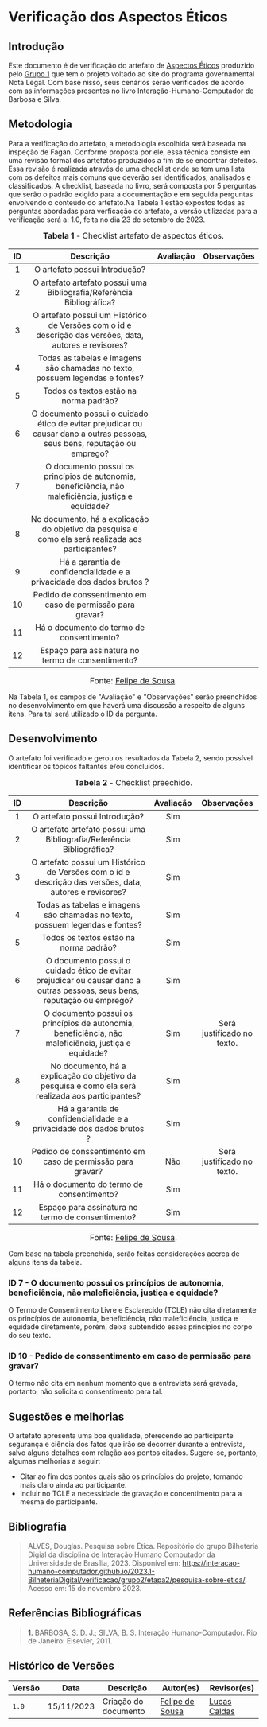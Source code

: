 # Verificação dos Aspectos Éticos

## Introdução

Este documento é de verificação do artefato de [Aspectos Éticos](https://interacao-humano-computador.github.io/2023.2-NotaLegal/analise%20de%20requisitos/aspectos-eticos/) produzido pelo [Grupo 1](https://interacao-humano-computador.github.io/2023.2-NotaLegal/) que tem o projeto voltado ao site do programa governamental Nota Legal. Com base nisso, seus cenários serão verificados de acordo com as informações presentes no livro Interação-Humano-Computador de Barbosa e Silva.

## Metodologia

Para a verificação do artefato, a metodologia escolhida será baseada na inspeção de Fagan. Conforme proposta por ele, essa técnica consiste em uma revisão formal dos artefatos produzidos a fim de se encontrar defeitos. Essa revisão é realizada através de uma checklist onde se tem uma lista com os defeitos mais comuns que deverão ser identificados, analisados e classificados.
A checklist, baseada no livro, será composta por 5 perguntas que serão o padrão exigido para a documentação e em seguida perguntas envolvendo o conteúdo do artefato.Na Tabela 1 estão expostos todas as perguntas abordadas para verficação do artefato, a versão utilizadas para a verificação será a: 1.0, feita no dia 23 de setembro de 2023.

<center>

<font size="3"><p style="text-align: center"><b>Tabela 1</b> - Checklist artefato de aspectos éticos. </p></font>

| ID  |                                                         Descrição                                                         | Avaliação | Observações |
| :-: | :-----------------------------------------------------------------------------------------------------------------------: | :-------: | :---------: |
|  1  |                                               O artefato possui Introdução?                                               |           |             |
|  2  |                           O artefato artefato possui uma Bibliografia/Referência Bibliográfica?                           |           |             |
|  3  |          O artefato possui um Histórico de Versões com o id e descrição das versões, data, autores e revisores?           |           |             |
|  4  |                       Todas as tabelas e imagens são chamadas no texto, possuem legendas e fontes?                        |           |             |
|  5  |                                          Todos os textos estão na norma padrão?                                           |           |             |
|  6  | O documento possui o cuidado ético de evitar prejudicar ou causar dano a outras pessoas, seus bens, reputação ou emprego? |           |             |
|  7  |           O documento possui os princípios de autonomia, beneficiência, não maleficiência, justiça e equidade?            |           |             |
|  8  |            No documento, há a explicação do objetivo da pesquisa e como ela será realizada aos participantes?             |           |             |
|  9  |                           Há a garantia de confidencialidade e a privacidade dos dados brutos ?                           |           |             |
| 10  |                                Pedido de conssentimento em caso de permissão para gravar?                                 |           |             |
| 11  |                                         Há o documento do termo de consentimento?                                         |           |             |
| 12  |                                     Espaço para assinatura no termo de consentimento?                                     |           |             |

<font size="3"><p style="text-align: center">Fonte: [Felipe de Sousa](https://github.com/fsousac).</p></font>

</center>

Na Tabela 1, os campos de "Avaliação" e "Observações" serão preenchidos no desenvolvimento em que haverá uma discussão a respeito de alguns itens. Para tal será utilizado o ID da pergunta.

## Desenvolvimento

O artefato foi verificado e gerou os resultados da Tabela 2, sendo possível identificar os tópicos faltantes e/ou concluídos.

<center>

<font size="3"><p style="text-align: center"><b>Tabela 2</b> - Checklist preechido. </p></font>

| ID  |                                                         Descrição                                                         | Avaliação |        Observações         |
| :-: | :-----------------------------------------------------------------------------------------------------------------------: | :-------: | :------------------------: |
|  1  |                                               O artefato possui Introdução?                                               |    Sim    |                            |
|  2  |                           O artefato artefato possui uma Bibliografia/Referência Bibliográfica?                           |    Sim    |                            |
|  3  |          O artefato possui um Histórico de Versões com o id e descrição das versões, data, autores e revisores?           |    Sim    |                            |
|  4  |                       Todas as tabelas e imagens são chamadas no texto, possuem legendas e fontes?                        |    Sim    |                            |
|  5  |                                          Todos os textos estão na norma padrão?                                           |    Sim    |                            |
|  6  | O documento possui o cuidado ético de evitar prejudicar ou causar dano a outras pessoas, seus bens, reputação ou emprego? |    Sim    |                            |
|  7  |           O documento possui os princípios de autonomia, beneficiência, não maleficiência, justiça e equidade?            |    Sim    | Será justificado no texto. |
|  8  |            No documento, há a explicação do objetivo da pesquisa e como ela será realizada aos participantes?             |    Sim    |                            |
|  9  |                           Há a garantia de confidencialidade e a privacidade dos dados brutos ?                           |    Sim    |                            |
| 10  |                                Pedido de conssentimento em caso de permissão para gravar?                                 |    Não    | Será justificado no texto. |
| 11  |                                         Há o documento do termo de consentimento?                                         |    Sim    |                            |
| 12  |                                     Espaço para assinatura no termo de consentimento?                                     |    Sim    |                            |

<font size="3"><p style="text-align: center">Fonte: [Felipe de Sousa](https://github.com/fsousac).</p></font>

</center>

Com base na tabela preenchida, serão feitas considerações acerca de alguns itens da tabela.

### ID 7 - O documento possui os princípios de autonomia, beneficiência, não maleficiência, justiça e equidade?

O Termo de Consentimento Livre e Esclarecido (TCLE) não cita diretamente os princípios de autonomia, beneficiência, não maleficiência, justiça e equidade diretamente, porém, deixa subtendido esses princípios no corpo do seu texto.

### ID 10 - Pedido de conssentimento em caso de permissão para gravar?

O termo não cita em nenhum momento que a entrevista será gravada, portanto, não solicita o consentimento para tal.

## Sugestões e melhorias

O artefato apresenta uma boa qualidade, oferecendo ao participante segurança e ciência dos fatos que irão se decorrer durante a entrevista, salvo alguns detalhes com relação aos pontos citados. Sugere-se, portanto, algumas melhorias a seguir:

- Citar ao fim dos pontos quais são os princípios do projeto, tornando mais claro ainda ao participante.
- Incluir no TCLE a necessidade de gravação e concentimento para a mesma do participante.

## Bibliografia

> ALVES, Douglas. Pesquisa sobre Ética. Repositório do grupo Bilheteria Digial da disciplina de Interação Humano Computador da Universidade de Brasília, 2023. Disponível em: <https://interacao-humano-computador.github.io/2023.1-BilheteriaDigital/verificacao/grupo2/etapa2/pesquisa-sobre-etica/>. Acesso em: 15 de novembro 2023.

## Referências Bibliográficas

> <a id="REF1" href="#anchor_1">1.</a> BARBOSA, S. D. J.; SILVA, B. S. Interação Humano-Computador. Rio de Janeiro: Elsevier, 2011.

## Histórico de Versões

| Versão | Data       | Descrição            | Autor(es)                                     | Revisor(es)                                     |
| ------ | ---------- | -------------------- | --------------------------------------------- | ----------------------------------------------- |
| `1.0`  | 15/11/2023 | Criação do documento | [Felipe de Sousa](https://github.com/fsousac) | [Lucas Caldas](https://github.com/lucascaldasb) |
